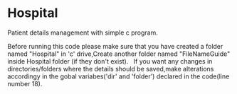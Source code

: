# Hospital
Patient details management with simple c program.

Before running this code please make sure that you have created a folder named "Hospital" in 'c' drive,Create another folder named "FileNameGuide" inside Hospital folder (if they don't exist).
    If you want any changes in directories/folders where the details should be saved,make alterations accordingy in the gobal variabes('dir' and 'folder') declared in the code(line number 18).
